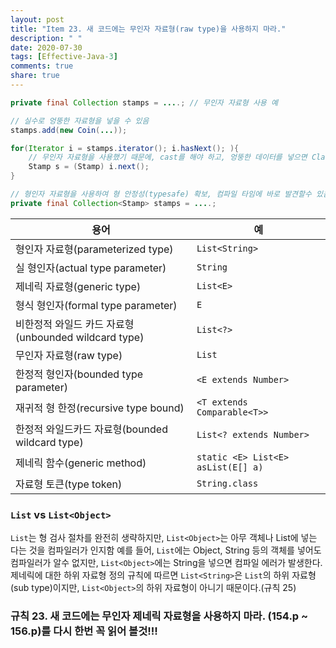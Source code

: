 ```yaml
---
layout: post
title: "Item 23. 새 코드에는 무인자 자료형(raw type)을 사용하지 마라."
description: " "
date: 2020-07-30
tags: [Effective-Java-3]
comments: true
share: true
---
```


```java
private final Collection stamps = ....; // 무인자 자료형 사용 예

// 실수로 엉뚱한 자료형을 넣을 수 있음
stamps.add(new Coin(...));

for(Iterator i = stamps.iterator(); i.hasNext(); ){
	// 무인자 자료형을 사용했기 때문에, cast를 해야 하고, 엉뚱한 데이터를 넣으면 ClassCastException예외가 발생함
	Stamp s = (Stamp) i.next(); 
}
```


```java
// 형인자 자료형을 사용하여 형 안정성(typesafe) 확보, 컴파일 타임에 바로 발견할수 있음
private final Collection<Stamp> stamps = ....; 
```


| 용어 | 예 |
| --- | --- |
|형인자 자료형(parameterized type)| ```List<String>``` |
|실 형인자(actual type parameter)| ```String``` |
|제네릭 자료형(generic type)| ```List<E>``` |
|형식 형인자(formal type parameter)| ```E``` |
|비한정적 와일드 카드 자료형(unbounded wildcard type)| ```List<?>``` |
|무인자 자료형(raw type)| ```List``` |
|한정적 형인자(bounded type parameter)| ```<E extends Number>``` |
|재귀적 형 한정(recursive type bound)| ```<T extends Comparable<T>>``` |
|한정적 와일드카드 자료형(bounded wildcard type)| ```List<? extends Number>``` |
|제네릭 함수(generic method)| ```static <E> List<E> asList(E[] a)``` |
|자료형 토큰(type token)| ```String.class``` |


### ```List``` vs ```List<Object>```
```List```는 형 검사 절차를 완전히 생략하지만, ```List<Object>```는 아무 객체나 List에 넣는 다는 것을 컴파일러가 인지함
예를 들어, ```List```에는 Object, String 등의 객체를 넣어도 컴파일러가 알수 없지만, ```List<Object>```에는 String을 넣으면 컴파일 에러가 발생한다.
제네릭에 대한 하위 자료형 정의 규칙에 따르면 ```List<String>```은 ```List```의 하위 자료형(sub type)이지만, ```List<Object>```의 하위 자료형이 아니기 때문이다.(규칙 25)



### 규칙 23. 새 코드에는 무인자 제네릭 자료형을 사용하지 마라. (154.p ~ 156.p)를 다시 한번 꼭 읽어 볼것!!!